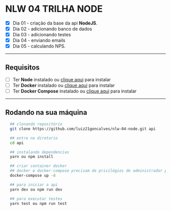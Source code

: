 # NLW 04 TRILHA NODE

- [x] Dia 01 - criação da base da api **NodeJS**.
- [x] Dia 02 - adicionando banco de dados
- [x] Dia 03 - adicionando testes
- [x] Dia 04 - enviando emails
- [X] Dia 05 - calculando NPS.

---

## Requisitos

- [ ] Ter **Node** instalado ou [clique aqui](https://nodejs.org/en/) para instalar
- [ ] Ter **Docker** instalado ou [clique aqui](https://docs.docker.com/engine/install/) para instalar
- [ ] Ter **Docker Compose** instalado ou [clique aqui](https://docs.docker.com/compose/install/) para instalar

---

## Rodando na sua máquina

```zsh
  ## clonando repositório
  git clone https://github.com/luiz21goncalves/nlw-04-node.git api

  ## entre no diretorio
  cd api

  ## instalando dependencias
  yarn ou npm install

  ## criar container docker
  ## docker e docker-compose precisam de privilégios de administrador para funcionarem corretamente
  docker-compose up -d

  ## para iniciar a api
  yarn dev ou npm run dev

  ## para executar testes
  yarn test ou npm run test
```
